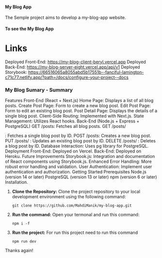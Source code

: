 #### My Blog App
The Semple project aims to develop a my-blog-app website.


#### To see the My Blog App
# Links
Deployed Front-End: https://my-blog-client-beryl.vercel.app
Deployed Back-End: https://my-blog-server-eight.vercel.app/api/v1
Deployed Storybook: https://66516065a8055abd5b17551b--fanciful-lamington-c71c77.netlify.app/?path=/docs/configure-your-project--docs


### My Blog Sumary - Summary

Features
Front-End (React + Next.js)
Home Page: Displays a list of all blog posts.
Create Post Page: Form to create a new blog post.
Edit Post Page: Form to edit an existing blog post.
Post Detail Page: Displays the details of a single blog post.
Client-Side Routing: Implemented with Next.js.
State Management: Utilizes React hooks.
Back-End (Node.js + Express + PostgreSQL)
GET /posts: Fetches all blog posts.
GET /posts/

: Fetches a single blog post by ID.
POST /posts: Creates a new blog post.
PUT /posts/
: Updates an existing blog post by ID.
DELETE /posts/
: Deletes a blog post by ID.
Database Interaction: Uses pg library for PostgreSQL.
Deployment
Front-End: Deployed on Vercel.
Back-End: Deployed on Heroku.
Future Improvements
Storybook.js: Integration and documentation of React components using Storybook.js.
Enhanced Error Handling: More robust error handling and validation.
User Authentication: Implement user authentication and authorization.
Getting Started
Prerequisites
Node.js (version 14 or later)
PostgreSQL (version 13 or later)
npm (version 6 or later)
Installation.



1. **Clone the Repository:** Clone the project repository to your local development environment using the following command:
   ```
   git clone https://github.com/MahdiManik/my-blog-app.git
   ```
2. **Run the command:** Open your termonal and run this command:
   ```
   npm i -f
   ```

3. **Run the project:** For run this project need to run this command
    ```
   npm run dev
   ```


<!-- ------------------DEVELOPED BY Team-Unbeaten------------------- -->

Thanks again!

